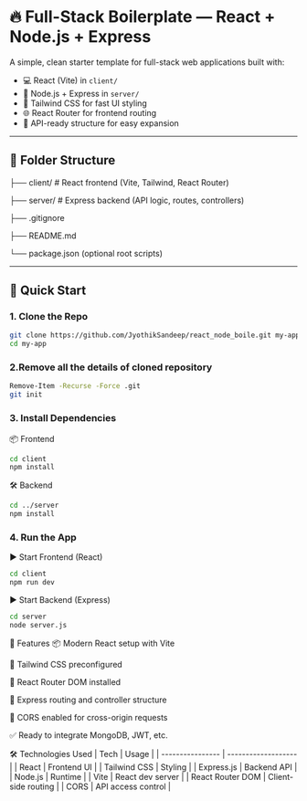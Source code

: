 # 🔥 Full-Stack Boilerplate — React + Node.js + Express

A simple, clean starter template for full-stack web applications built with:

- 💻 React (Vite) in `client/`
- 🧠 Node.js + Express in `server/`
- 🎯 Tailwind CSS for fast UI styling
- 🌐 React Router for frontend routing
- 📡 API-ready structure for easy expansion

---

## 📁 Folder Structure

├── client/ # React frontend (Vite, Tailwind, React Router)

├── server/ # Express backend (API logic, routes, controllers)

├── .gitignore

├── README.md

└── package.json (optional root scripts)


---

## 🚀 Quick Start

### 1. Clone the Repo
```bash
git clone https://github.com/JyothikSandeep/react_node_boile.git my-app
cd my-app
```

### 2.Remove all the details of cloned repository
```bash
Remove-Item -Recurse -Force .git 
git init

```


### 3. Install Dependencies
📦 Frontend


```bash
cd client
npm install

```
🛠 Backend

```bash
cd ../server
npm install

```

### 4. Run the App
▶ Start Frontend (React)

```bash
cd client
npm run dev

```

▶ Start Backend (Express)

```bash
cd server
node server.js

```

🧠 Features
📦 Modern React setup with Vite

🎨 Tailwind CSS preconfigured

🚦 React Router DOM installed

🧱 Express routing and controller structure

🔌 CORS enabled for cross-origin requests

✅ Ready to integrate MongoDB, JWT, etc.


🛠 Technologies Used
| Tech             | Usage               |
| ---------------- | ------------------- |
| React            | Frontend UI         |
| Tailwind CSS     | Styling             |
| Express.js       | Backend API         |
| Node.js          | Runtime             |
| Vite             | React dev server    |
| React Router DOM | Client-side routing |
| CORS             | API access control  |

